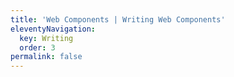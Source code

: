 ```yaml
---
title: 'Web Components | Writing Web Components'
eleventyNavigation:
  key: Writing
  order: 3
permalink: false
---
```


<!-- This file exists only to create a section heading -->
